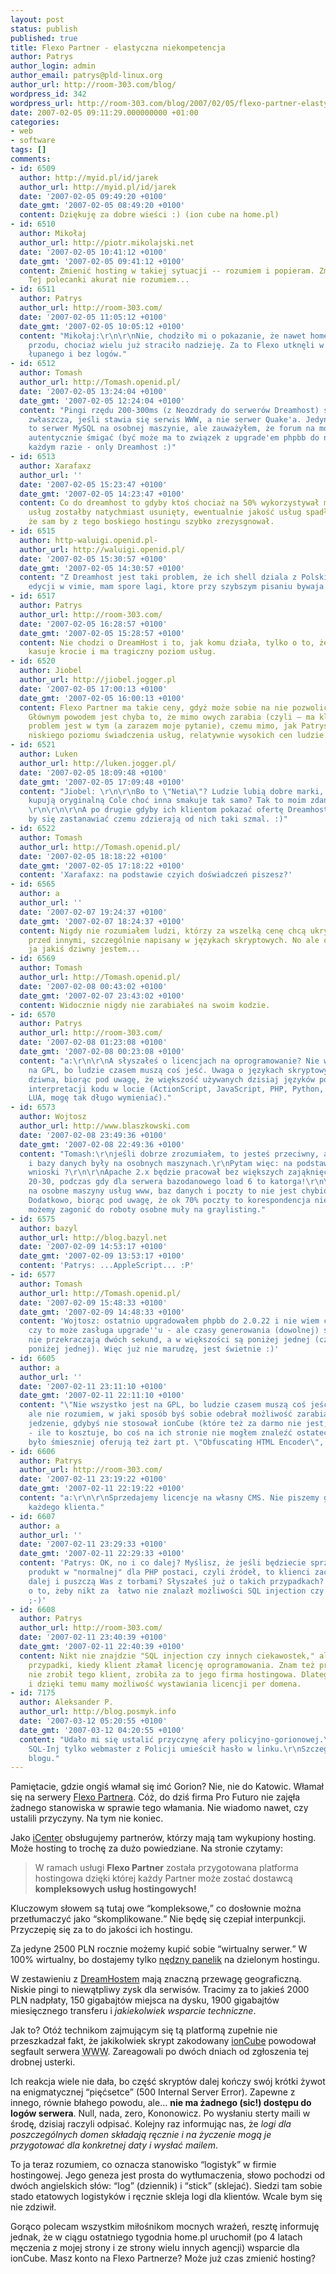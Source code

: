 ```yaml
---
layout: post
status: publish
published: true
title: Flexo Partner - elastyczna niekompetencja
author: Patrys
author_login: admin
author_email: patrys@pld-linux.org
author_url: http://room-303.com/blog/
wordpress_id: 342
wordpress_url: http://room-303.com/blog/2007/02/05/flexo-partner-elastyczna-niekompetencja/
date: 2007-02-05 09:11:29.000000000 +01:00
categories:
- web
- software
tags: []
comments:
- id: 6509
  author: http://myid.pl/id/jarek
  author_url: http://myid.pl/id/jarek
  date: '2007-02-05 09:49:20 +0100'
  date_gmt: '2007-02-05 08:49:20 +0100'
  content: Dziękuję za dobre wieści :) (ion cube na home.pl)
- id: 6510
  author: Mikołaj
  author_url: http://piotr.mikolajski.net
  date: '2007-02-05 10:41:12 +0100'
  date_gmt: '2007-02-05 09:41:12 +0100'
  content: Zmienić hosting w takiej sytuacji -- rozumiem i popieram. Zmienić na Home?
    Tej polecanki akurat nie rozumiem...
- id: 6511
  author: Patrys
  author_url: http://room-303.com/
  date: '2007-02-05 11:05:12 +0100'
  date_gmt: '2007-02-05 10:05:12 +0100'
  content: "Mikołaj:\r\n\r\nNie, chodziło mi o pokazanie, że nawet home.pl idzie do
    przodu, chociaż wielu już straciło nadzieję. Za to Flexo utknęli w epoce panelu
    łupanego i bez logów."
- id: 6512
  author: Tomash
  author_url: http://Tomash.openid.pl/
  date: '2007-02-05 13:24:04 +0100'
  date_gmt: '2007-02-05 12:24:04 +0100'
  content: "Pingi rzędu 200-300ms (z Neozdrady do serwerów Dreamhost) są do przebolenia,
    zwłaszcza, jeśli stawia się serwis WWW, a nie serwer Quake'a. Jedyne, co boli,
    to serwer MySQL na osobnej maszynie, ale zauważyłem, że forum na moim koncie zaczęło
    autentycznie śmigać (być może ma to związek z upgrade'em phpbb do najnowszej wersji).\r\n\r\nW
    każdym razie - only Dreamhost :)"
- id: 6513
  author: Xarafaxz
  author_url: ''
  date: '2007-02-05 15:23:47 +0100'
  date_gmt: '2007-02-05 14:23:47 +0100'
  content: Co do dreamhost to gdyby ktoś chociaż na 50% wykorzystywał możliwości ich
    usług zostałby natychmiast usunięty, ewentualnie jakość usług spadłaby tak dramatycznie
    że sam by z tego boskiego hostingu szybko zrezysgnował.
- id: 6515
  author: http-waluigi.openid.pl-
  author_url: http://waluigi.openid.pl/
  date: '2007-02-05 15:30:57 +0100'
  date_gmt: '2007-02-05 14:30:57 +0100'
  content: "Z Dreamhost jest taki problem, że ich shell dziala z Polski zanujaca wolno.\r\nPodczas
    edycji w vimie, mam spore lagi, ktore przy szybszym pisaniu bywaja klopotliwe..."
- id: 6517
  author: Patrys
  author_url: http://room-303.com/
  date: '2007-02-05 16:28:57 +0100'
  date_gmt: '2007-02-05 15:28:57 +0100'
  content: Nie chodzi o DreamHost i to, jak komu działa, tylko o to, że Flexo Partner
    kasuje krocie i ma tragiczny poziom usług.
- id: 6520
  author: Jiobel
  author_url: http://jiobel.jogger.pl
  date: '2007-02-05 17:00:13 +0100'
  date_gmt: '2007-02-05 16:00:13 +0100'
  content: Flexo Partner ma takie ceny, gdyż może sobie na nie pozwolić. Dlaczego?
    Głównym powodem jest chyba to, że mimo owych zarabia (czyli – ma klientów). Więc
    problem jest w tym (a zarazem moje pytanie), czemu mimo, jak Patrys pisze, tak
    niskiego poziomu świadczenia usług, relatywnie wysokich cen ludzie to kupują.
- id: 6521
  author: Luken
  author_url: http://luken.jogger.pl/
  date: '2007-02-05 18:09:48 +0100'
  date_gmt: '2007-02-05 17:09:48 +0100'
  content: "Jiobel: \r\n\r\nBo to \"Netia\"? Ludzie lubią dobre marki, np. Czemu ludzie
    kupują oryginalną Cole choć inna smakuje tak samo? Tak to moim zdaniem wygląda.
    \r\n\r\n\r\nA po drugie gdyby ich klientom pokazać ofertę Dreamhostu pewnie zaczęli
    by się zastanawiać czemu zdzierają od nich taki szmal. :)"
- id: 6522
  author: Tomash
  author_url: http://Tomash.openid.pl/
  date: '2007-02-05 18:18:22 +0100'
  date_gmt: '2007-02-05 17:18:22 +0100'
  content: 'Xarafaxz: na podstawie czyich doświadczeń piszesz?'
- id: 6565
  author: a
  author_url: ''
  date: '2007-02-07 19:24:37 +0100'
  date_gmt: '2007-02-07 18:24:37 +0100'
  content: Nigdy nie rozumiałem ludzi, którzy za wszelką cenę chcą ukrywać swój kod
    przed innymi, szczególnie napisany w językach skryptowych. No ale cóż, widocznie
    ja jakiś dziwny jestem...
- id: 6569
  author: Tomash
  author_url: http://Tomash.openid.pl/
  date: '2007-02-08 00:43:02 +0100'
  date_gmt: '2007-02-07 23:43:02 +0100'
  content: Widocznie nigdy nie zarabiałeś na swoim kodzie.
- id: 6570
  author: Patrys
  author_url: http://room-303.com/
  date: '2007-02-08 01:23:08 +0100'
  date_gmt: '2007-02-08 00:23:08 +0100'
  content: "a:\r\n\r\nA słyszałeś o licencjach na oprogramowanie? Nie wszystko jest
    na GPL, bo ludzie czasem muszą coś jeść. Uwaga o językach skryptowych jest nieco
    dziwna, biorąc pod uwagę, że większość używanych dzisiaj języków posiada możliwość
    interpretacji kodu w locie (ActionScript, JavaScript, PHP, Python, Perl, Ruby,
    LUA, mogę tak długo wymieniać)."
- id: 6573
  author: Wojtosz
  author_url: http://www.blaszkowski.com
  date: '2007-02-08 23:49:36 +0100'
  date_gmt: '2007-02-08 22:49:36 +0100'
  content: "Tomash:\r\njeśli dobrze zrozumiałem, to jesteś przeciwny, aby usługa www
    i bazy danych były na osobnych maszynach.\r\nPytam więc: na podstawie czego takie
    wnioski ?\r\n\r\nApache 2.x będzie pracował bez większych zająknięć przy loadzie
    20-30, podczas gdy dla serwera bazodanowego load 6 to katorga!\r\n\r\nRozbicie
    na osobne maszyny usług www, baz danych i poczty to nie jest chybiony pomysł.
    Dodatkowo, biorąc pod uwagę, że ok 70% poczty to korespondencja niechciana, to
    możemy zagonić do roboty osobne muły na graylisting."
- id: 6575
  author: bazyl
  author_url: http://blog.bazyl.net
  date: '2007-02-09 14:53:17 +0100'
  date_gmt: '2007-02-09 13:53:17 +0100'
  content: 'Patrys: ...AppleScript... :P'
- id: 6577
  author: Tomash
  author_url: http://Tomash.openid.pl/
  date: '2007-02-09 15:48:33 +0100'
  date_gmt: '2007-02-09 14:48:33 +0100'
  content: 'Wojtosz: ostatnio upgradowałem phpbb do 2.0.22 i nie wiem czy DH coś usprawnił,
    czy to może zasługa upgrade''u - ale czasy generowania (dowolnej) strony forum
    nie przekraczają dwóch sekund, a w większości są poniżej jednej (czasem grubo
    poniżej jednej). Więc już nie marudzę, jest świetnie :)'
- id: 6605
  author: a
  author_url: ''
  date: '2007-02-11 23:11:10 +0100'
  date_gmt: '2007-02-11 22:11:10 +0100'
  content: "\"Nie wszystko jest na GPL, bo ludzie czasem muszą coś jeść.\"\r\nJasne,
    ale nie rozumiem, w jaki sposób byś sobie odebrał możliwość zarabiania na to przysłowiowe
    jedzenie, gdybyś nie stosował ionCube (które też za darmo nie jest; a z ciekawości
    - ile to kosztuje, bo coś na ich stronie nie mogłem znaleźć ostatecznej ceny?).\r\n\r\nŻeby
    było śmieszniej oferują też żart pt. \"Obfuscating HTML Encoder\", hehe..."
- id: 6606
  author: Patrys
  author_url: http://room-303.com/
  date: '2007-02-11 23:19:22 +0100'
  date_gmt: '2007-02-11 22:19:22 +0100'
  content: "a:\r\n\r\nSprzedajemy licencje na własny CMS. Nie piszemy go od nowa pod
    każdego klienta."
- id: 6607
  author: a
  author_url: ''
  date: '2007-02-11 23:29:33 +0100'
  date_gmt: '2007-02-11 22:29:33 +0100'
  content: 'Patrys: OK, no i co dalej? Myślisz, że jeśli będziecie sprzedawali i dawali
    produkt w "normalnej" dla PHP postaci, czyli źródeł, to klienci zaczną go odsprzedawać
    dalej i puszczą Was z torbami? Słyszałeś już o takich przypadkach? Czy może chodzi
    o to, żeby nikt za  łatwo nie znalazł możliwości SQL injection czy innych ciekawostek?
    ;-)'
- id: 6608
  author: Patrys
  author_url: http://room-303.com/
  date: '2007-02-11 23:40:39 +0100'
  date_gmt: '2007-02-11 22:40:39 +0100'
  content: Nikt nie znajdzie "SQL injection czy innych ciekawostek," ale tak, znam
    przypadki, kiedy klient złamał licencję oprogramowania. Znam też przypadek, gdzie
    nie zrobił tego klient, zrobiła za to jego firma hostingowa. Dlatego używamy ionCube
    i dzięki temu mamy możliwość wystawiania licencji per domena.
- id: 7175
  author: Aleksander P.
  author_url: http://blog.posmyk.info
  date: '2007-03-12 05:20:55 +0100'
  date_gmt: '2007-03-12 04:20:55 +0100'
  content: "Udało mi się ustalić przyczynę afery policyjno-gorionowej.\r\nNie XSS,nie
    SQL-Inj tylko webmaster z Policji umieścił hasło w linku.\r\nSzczegóły na moim
    blogu."
---
```

<p>Pamiętacie, gdzie ongiś włamał się imć Gorion? Nie, nie do Katowic. Włamał się na serwery <a href="http://www.futuro.pl/futuro_flexo_partner/">Flexo Partnera</a>. Cóż, do dziś firma Pro Futuro nie zajęła żadnego stanowiska w sprawie tego włamania. Nie wiadomo nawet, czy ustalili przyczyny. Na tym nie koniec.</p>

<p>Jako <a href="http://prodesign.pl/">iCenter</a> obsługujemy partnerów, którzy mają tam wykupiony hosting. Może hosting to trochę za dużo powiedziane. Na stronie czytamy:</p>

<blockquote><p>W ramach usługi <strong>Flexo Partner</strong> została przygotowana platforma hostingowa dzięki której każdy Partner może zostać dostawcą <strong>kompleksowych usług hostingowych!</strong></p></blockquote>

<p>Kluczowym słowem są tutaj owe <q>kompleksowe,</q> co dosłownie można przetłumaczyć jako <q>skomplikowane.</q> Nie będę się czepiał interpunkcji. Przyczepię się za to do jakości ich hostingu.</p>

<p>Za jedyne 2500 PLN rocznie możemy kupić sobie <q>wirtualny serwer.</q> W 100% wirtualny, bo dostajemy tylko <a href="http://www.futuro.pl/images/stories/flexopartner/fp_panel_big.gif">nędzny panelik</a> na dzielonym hostingu.</p>

<p>W zestawieniu z <a href="http://dreamhost.com/">DreamHostem</a> mają znaczną przewagę geograficzną. Niskie pingi to niewątpliwy zysk dla serwisów. Tracimy za to jakieś 2000 PLN nadpłaty, 150 gigabajtów miejsca na dysku, 1900 gigabajtów miesięcznego transferu i <em>jakiekolwiek wsparcie techniczne</em>.</p>

<p>Jak to? Otóż technikom zajmującym się tą platformą zupełnie nie przeszkadzał fakt, że jakikolwiek skrypt zakodowany <a href="http://www.ioncube.com/">ionCube</a> powodował segfault serwera <abbr title="World Wide Web">WWW</abbr>. Zareagowali po dwóch dniach od zgłoszenia tej drobnej usterki.</p>

<p>Ich reakcja wiele nie dała, bo część skryptów dalej kończy swój krótki żywot na enigmatycznej <q>pięćsetce</q> (500 Internal Server Error). Zapewne z innego, równie błahego powodu, ale… <strong>nie ma żadnego (sic!) dostępu do logów serwera</strong>. Null, nada, zero, Kononowicz. Po wysłaniu sterty maili w środę, dzisiaj raczyli odpisać. Kolejny raz informując nas, że <em>logi dla poszczególnych domen składają ręcznie i na życzenie mogą je przygotować dla konkretnej daty i wysłać mailem</em>.</p>

<p>To ja teraz rozumiem, co oznacza stanowisko <q>logistyk</q> w firmie hostingowej. Jego geneza jest prosta do wytłumaczenia, słowo pochodzi od dwóch angielskich słów: <q>log</q> (dziennik) i <q>stick</q> (sklejać). Siedzi tam sobie stado etatowych logistyków i ręcznie skleja logi dla klientów. Wcale bym się nie zdziwił.</p>

<p>Gorąco polecam wszystkim miłośnikom mocnych wrażeń, resztę informuję jednak, że w ciągu ostatniego tygodnia home.pl uruchomił (po 4 latach męczenia z mojej strony i ze strony wielu innych agencji) wsparcie dla ionCube. Masz konto na Flexo Partnerze? Może już czas zmienić hosting?</p>
